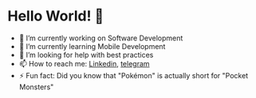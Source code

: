 # Hello World! 👋


- 🔭 I’m currently working on Software Development
- 🌱 I’m currently learning Mobile Development
- 🤔 I’m looking for help with best practices
- 📫 How to reach me: [Linkedin](https://linkedin.com/in/jeremecausing), [telegram](https://t.me/jeremejazz)
- ⚡ Fun fact: Did you know that "Pokémon" is actually short for "Pocket Monsters"

<!--
**jeremejazz/jeremejazz** is a ✨ _special_ ✨ repository because its `README.md` (this file) appears on your GitHub profile.

Here are some ideas to get you started:

- 🔭 I’m currently working on ...
- 🌱 I’m currently learning ...
- 👯 I’m looking to collaborate on ...
- 🤔 I’m looking for help with ...
- 💬 Ask me about ...
- 📫 How to reach me: ...
- 😄 Pronouns: ...
- ⚡ Fun fact: ...
-->
